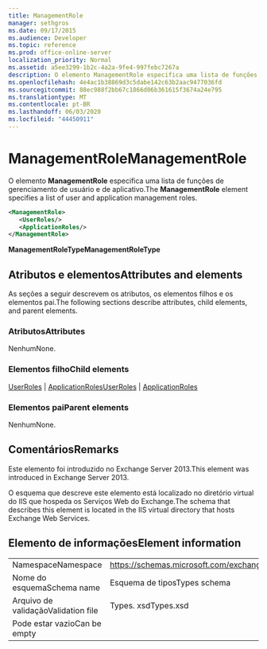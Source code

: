 ```yaml
---
title: ManagementRole
manager: sethgros
ms.date: 09/17/2015
ms.audience: Developer
ms.topic: reference
ms.prod: office-online-server
localization_priority: Normal
ms.assetid: a5ee3299-1b2c-4a2a-9fe4-997febc7267a
description: O elemento ManagementRole especifica uma lista de funções de gerenciamento de usuário e de aplicativo.
ms.openlocfilehash: 4e4ac1b38869d3c5dabe142c63b2aac9477036fd
ms.sourcegitcommit: 88ec988f2bb67c1866d06b361615f3674a24e795
ms.translationtype: MT
ms.contentlocale: pt-BR
ms.lasthandoff: 06/03/2020
ms.locfileid: "44450911"
---
```

# <a name="managementrole"></a><span data-ttu-id="f48d6-103">ManagementRole</span><span class="sxs-lookup"><span data-stu-id="f48d6-103">ManagementRole</span></span>

<span data-ttu-id="f48d6-104">O elemento **ManagementRole** especifica uma lista de funções de gerenciamento de usuário e de aplicativo.</span><span class="sxs-lookup"><span data-stu-id="f48d6-104">The **ManagementRole** element specifies a list of user and application management roles.</span></span> 
  
```XML
<ManagementRole>
   <UserRoles/>
   <ApplicationRoles/>
</ManagementRole>
```

 <span data-ttu-id="f48d6-105">**ManagementRoleType**</span><span class="sxs-lookup"><span data-stu-id="f48d6-105">**ManagementRoleType**</span></span>
## <a name="attributes-and-elements"></a><span data-ttu-id="f48d6-106">Atributos e elementos</span><span class="sxs-lookup"><span data-stu-id="f48d6-106">Attributes and elements</span></span>

<span data-ttu-id="f48d6-107">As seções a seguir descrevem os atributos, os elementos filhos e os elementos pai.</span><span class="sxs-lookup"><span data-stu-id="f48d6-107">The following sections describe attributes, child elements, and parent elements.</span></span>
  
### <a name="attributes"></a><span data-ttu-id="f48d6-108">Atributos</span><span class="sxs-lookup"><span data-stu-id="f48d6-108">Attributes</span></span>

<span data-ttu-id="f48d6-109">Nenhum</span><span class="sxs-lookup"><span data-stu-id="f48d6-109">None.</span></span>
  
### <a name="child-elements"></a><span data-ttu-id="f48d6-110">Elementos filho</span><span class="sxs-lookup"><span data-stu-id="f48d6-110">Child elements</span></span>

<span data-ttu-id="f48d6-111">[UserRoles](userroles.md)  |  [ApplicationRoles](applicationroles.md)</span><span class="sxs-lookup"><span data-stu-id="f48d6-111">[UserRoles](userroles.md) | [ApplicationRoles](applicationroles.md)</span></span>
  
### <a name="parent-elements"></a><span data-ttu-id="f48d6-112">Elementos pai</span><span class="sxs-lookup"><span data-stu-id="f48d6-112">Parent elements</span></span>

<span data-ttu-id="f48d6-113">Nenhum</span><span class="sxs-lookup"><span data-stu-id="f48d6-113">None.</span></span>
  
## <a name="remarks"></a><span data-ttu-id="f48d6-114">Comentários</span><span class="sxs-lookup"><span data-stu-id="f48d6-114">Remarks</span></span>

<span data-ttu-id="f48d6-115">Este elemento foi introduzido no Exchange Server 2013.</span><span class="sxs-lookup"><span data-stu-id="f48d6-115">This element was introduced in Exchange Server 2013.</span></span>
  
<span data-ttu-id="f48d6-116">O esquema que descreve este elemento está localizado no diretório virtual do IIS que hospeda os Serviços Web do Exchange.</span><span class="sxs-lookup"><span data-stu-id="f48d6-116">The schema that describes this element is located in the IIS virtual directory that hosts Exchange Web Services.</span></span>
  
## <a name="element-information"></a><span data-ttu-id="f48d6-117">Elemento de informações</span><span class="sxs-lookup"><span data-stu-id="f48d6-117">Element information</span></span>

|||
|:-----|:-----|
|<span data-ttu-id="f48d6-118">Namespace</span><span class="sxs-lookup"><span data-stu-id="f48d6-118">Namespace</span></span>  <br/> |https://schemas.microsoft.com/exchange/services/2006/types  <br/> |
|<span data-ttu-id="f48d6-119">Nome do esquema</span><span class="sxs-lookup"><span data-stu-id="f48d6-119">Schema name</span></span>  <br/> |<span data-ttu-id="f48d6-120">Esquema de tipos</span><span class="sxs-lookup"><span data-stu-id="f48d6-120">Types schema</span></span>  <br/> |
|<span data-ttu-id="f48d6-121">Arquivo de validação</span><span class="sxs-lookup"><span data-stu-id="f48d6-121">Validation file</span></span>  <br/> |<span data-ttu-id="f48d6-122">Types. xsd</span><span class="sxs-lookup"><span data-stu-id="f48d6-122">Types.xsd</span></span>  <br/> |
|<span data-ttu-id="f48d6-123">Pode estar vazio</span><span class="sxs-lookup"><span data-stu-id="f48d6-123">Can be empty</span></span>  <br/> ||
   

